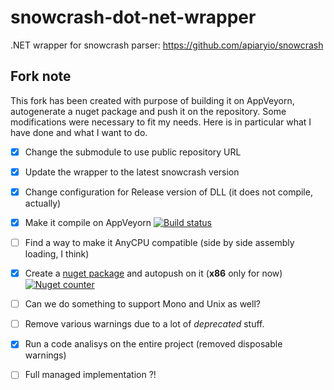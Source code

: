 snowcrash-dot-net-wrapper
=========================
.NET wrapper for snowcrash parser: https://github.com/apiaryio/snowcrash

## Fork note

This fork has been created with purpose of building it on AppVeyorn, autogenerate a nuget package and push it on the repository.
Some modifications were necessary to fit my needs. Here is in particular what I have done and what I want to do.

- [x] Change the submodule to use public repository URL
- [x] Update the wrapper to the latest snowcrash version
- [x] Change configuration for Release version of DLL (it does not compile, actually)
- [x] Make it compile on AppVeyorn  [![Build status](https://ci.appveyor.com/api/projects/status/3d0a3hebo6u2jo1w)](https://ci.appveyor.com/project/XVincentX/snowcrash-dot-net-wrapper)
- [ ] Find a way to make it AnyCPU compatible (side by side assembly loading, I think)
- [x] Create a [nuget package](https://www.nuget.org/packages/Snowcrash.NET/) and autopush on it (**x86** only for now) [![Nuget counter](http://img.shields.io/nuget/dt/Snowcrash.NET.svg)](https://ci.appveyor.com/project/XVincentX/snowcrash-dot-net-wrapper)
- [ ] Can we do something to support Mono and Unix as well?
- [ ] Remove various warnings due to a lot of _deprecated_ stuff.
- [x] Run a code analisys on the entire project (removed disposable warnings)
- [ ] Full managed implementation ?!


